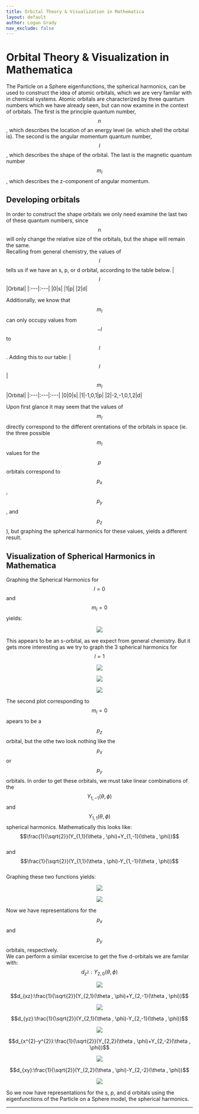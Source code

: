 ```yaml
---
title: Orbital Theory & Visualization in Mathematica
layout: default
author: Logan Grady
nav_exclude: false
---
```


# Orbital Theory & Visualization in Mathematica
The Particle on a Sphere eigenfunctions, the spherical harmonics, can be used to construct the idea of atomic orbitals, which we are very familar with in chemical systems. Atomic orbitals are characterized by three quantum numbers which we have already seen, but can now examine in the context of orbitals. The first is the principle quantum number, $$n$$, which describes the location of an energy level (ie. which shell the orbital is). The second is the angular momentum quantum number, $$l$$, which describes the shape of the orbital. The last is the magnetic quantum number $$m_{l}$$, which describes the z-component of angular momentum. 
## Developing orbitals
In order to construct the shape orbitals we only need examine the last two of these quantum numbers, since $$n$$ will only change the relative size of the orbitals, but the shape will remain the same. \
Recalling from general chemistry, the values of $$l$$ tells us if we have an s, p, or d orbital, according to the table below.
|$$l$$|Orbital|
|:---|:---|
|0|s|
|1|p|
|2|d| 

Additionally, we know that $$m_{l}$$ can only occupy values from $$-l$$ to $$l$$. Adding this to our table:
|$$l$$|$$m_{l}$$|Orbital|
|:---|:---|:---|
|0|0|s|
|1|-1,0,1|p|
|2|-2,-1,0,1,2|d| 

Upon first glance it may seem that the values of $$m_{l}$$ directly correspond to the different orentations of the orbitals in space (ie. the three possible $$m_{l}$$ values for the $$p$$ orbitals correspond to $$p_{x}$$,$$p_{y}$$, and $$p_{z}$$), but graphing the spherical harmonics for these values, yields a different result.

## Visualization of Spherical Harmonics in Mathematica
Graphing the Spherical Harmonics for $$l = 0$$ and $$m_{l} = 0$$ yields: 
<p align="center"><img src="../assets/images/s-orbital.jpg"></p> 

This appears to be an s-orbital, as we expect from general chemistry. But it gets more interesting as we try to graph the 3 spherical harmonics for $$l=1$$ 

<p align="center"><img src="../assets/images/l1-ml--1.jpg"></p>
<p align="center"><img src="../assets/images/l1-ml-0.jpg"></p>
<p align="center"><img src="../assets/images/l1-ml-1.jpg"></p>

The second plot corresponding to $$m_{l}=0$$ apears to be a $$p_{z}$$ orbital, but the othe two look nothing like the $$p_{x}$$ or $$p_{y}$$ orbitals. In order to get these orbitals, we must take linear combinations of the $$Y_{1,-1}(\theta , \phi)$$ and $$Y_{1,1}(\theta , \phi)$$ spherical harmonics. Mathematically this looks like: \
$$\frac{1}{\sqrt{2}}(Y_{1,1}(\theta , \phi)+Y_{1,-1}(\theta , \phi))$$ \
and \
$$\frac{1}{\sqrt{2}}(Y_{1,1}(\theta , \phi)-Y_{1,-1}(\theta , \phi))$$ \
Graphing these two functions yields: 
<p align="center"><img src="../assets/images/px.jpg"></p>
<p align="center"><img src="../assets/images/py.jpg"></p>

Now we have representations for the $$p_{x}$$ and $$p_{y}$$ orbitals, respectively. \
We can perform a similar excercise to get the five d-orbitals we are familar with:
$$d_{z^{2}}:Y_{2,0}(\theta , \phi)$$
<p align="center"><img src="../assets/images/dz2.jpg"></p>

$$d_{xz}:\frac{1}{\sqrt{2}}(Y_{2,1}(\theta , \phi)+Y_{2,-1}(\theta , \phi))$$
<p align="center"><img src="../assets/images/dxz.jpg"></p>

$$d_{yz}:\frac{1}{\sqrt{2}}(Y_{2,1}(\theta , \phi)-Y_{2,-1}(\theta , \phi))$$
<p align="center"><img src="../assets/images/dyz.jpg"></p>

$$d_{x^{2}-y^{2}}:\frac{1}{\sqrt{2}}(Y_{2,2}(\theta , \phi)+Y_{2,-2}(\theta , \phi))$$
<p align="center"><img src="../assets/images/dx2y2.jpg"></p>

$$d_{xy}:\frac{1}{\sqrt{2}}(Y_{2,2}(\theta , \phi)-Y_{2,-2}(\theta , \phi))$$
<p align="center"><img src="../assets/images/dxy.jpg"></p>

So we now have representations for the s, p, and d orbitals using the eigenfunctions of the Particle on a Sphere model, the spherical harmonics. 

---

